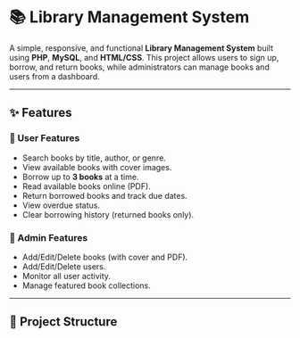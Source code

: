 # 📚 Library Management System

A simple, responsive, and functional **Library Management System** built using **PHP**, **MySQL**, and **HTML/CSS**. This project allows users to sign up, borrow, and return books, while administrators can manage books and users from a dashboard.

---

## ✨ Features

### 👤 User Features
- Search books by title, author, or genre.
- View available books with cover images.
- Borrow up to **3 books** at a time.
- Read available books online (PDF).
- Return borrowed books and track due dates.
- View overdue status.
- Clear borrowing history (returned books only).

### 🔐 Admin Features
- Add/Edit/Delete books (with cover and PDF).
- Add/Edit/Delete users.
- Monitor all user activity.
- Manage featured book collections.

---

## 📂 Project Structure

